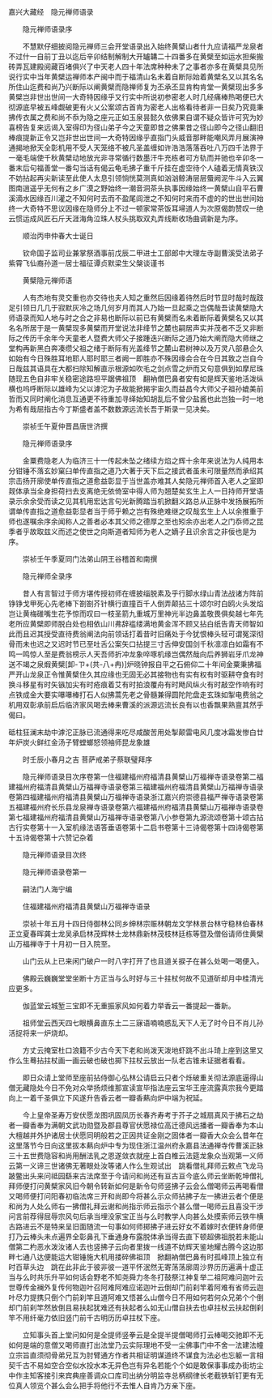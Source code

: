 <!-- { "loadSidebar": true } -->
嘉兴大藏经　隐元禅师语录


　　隐元禅师语录序

　　不慧默仔细披阅隐元禅师三会开堂语录出入始终黄檗山者什九应请福严龙泉者不过什一自前丁丑以迄后辛卯结制解制大开罏韝二十四番多在黄檗至如运水担柴搬砖弄瓦建殿阅藏百堵俱兴了中天老人四十年法席种种未了之事者亦多在黄檗具见所说行实中当年黄檗运禅师本产闽中而于福清山名未着自断际始着黄檗名又以其名名所住山迄费和尚乃兴断际以阐黄檗而隐禅师复为丕承丕显肯构肯堂一黄檗现出多多黄檗岂非世出世间一大奇特因缘乎又行实中所说初参密老人时几经痛棒热喝便已大彻源底早被五峰觑破更有火乂公案颂古首肯为密老人出格看待者非一日矣乃究竟秉拂传衣属之费和尚不忝为隐之座元正如玉泉昙懿久依佛果自谓不疑众皆许可究为妙喜榜告复来远谒入室得印为径山弟子今之天童即昔之佛果昔之径山即今之径山翻旧棒痕提新正令又岂非世出世间一大奇特因缘乎直指门头威音那畔能嘲风弄月展演神通揭地掀天全彰机用不受人天笼络不被凡圣盖缠如许浩浩落落吞吐八万四千法界于一毫毛端使千秋黄檗动地放光非寻常循行数墨汗牛充栋者可方轨而并驰也辛卯冬一番末后句福善堂一番勾当话有偈云龟毛拂子重千斤挂在虚空待个人磕着无情真铁汉不妨拈起再尖新读至此使人太息引领惝恍莫测真如汹汹鲸涛层层蜃阙泥牛斗入云翼图南逍遥乎无何有之乡广漠之野始终一潮音洞茶头执事因缘始终一黄檗山自平石曹溪滴水因缘百川灌之不知何时去而不盈尾闾泄之不知何时来而不虚的的世出世间始终一大奇特不思议因缘在隐师分上不过一顿家常茶饭耳埽道人为次原偈韵赞叹一绝云惯运成风匠石斤天涯海角泣珠人杖头挑取双丸弄线断收场曲调新是为序。

　　顺治丙申仲春大士诞日

　　钦命国子监司业兼掌祭酒事前戊辰二甲进士工部郎中大理左寺副曹溪受法弟子紫霄飞仙裔孙道一居士福征谭贞默梁生父槃谈谨书

　　黄檗隐元禅师语

　　人有杰地有灵交重也亦交待也夫人知之重然后因缘着待然后时节显时哉时哉跂足引领日几几于寂默灰冷之场几何岁月而其人乃始一旦起乘之岂偶哉吾读黄檗隐大师语录而知人地与时之合之非易也断际以前已有黄檗而名未着断际着黄檗名又以其名名所居于是一黄檗现多黄檗而开堂说法非绛节之麓也嗣居声实并茂者不乏又非断际之传历千余年今天童老人暨费大师父子接踵迭兴断际之道乃始大阐而隐大师继之堂构再新黑白奔凑缵父祖之绪于断际有光盖绛节之麓山君树神以及万灵八部悬企久如始有今日殊胜耳地耶人耶时耶三者阙一即胜亦不殊因缘会合在今日其致之岂自今日哉兹其语具在大都扫除知解直示根源如吹毛之剑点雪之炉而又句意俱到如摩尼珠随现五色自非牢关稳密途路坦平踞佛祖顶　翻衲僧巴鼻者安有如是辉天鉴地活泼纵横也呜呼断际以雄峰为父以滹沱为子故能掀揭宇宙久而益昌今大师父子祖孙媲美前哲而又同时阐化消息互通更不待重加寻绎始知胡乱后不曾少盐酱也此岂独一时一地为希有哉屈指古今丁斯盛者盖不数数源远流长吾于斯录一见决矣。

　　崇祯壬午夏仲晋昌唐世济撰

　　隐元禅师语录序

　　金粟费隐老人为临济三十一传起未坠之绪续方焰之辉十余年来说法为人纯用本分钳锤不落玄妙窠臼单传直指之道乃大著于天下后之接武者虽未可限量然而承绍其宗击扬开廓使单传直指之道愈益彰显于当世盖亦难其人矣隐元禅师首入老人之室即觌体承当全身担荷扫去支离绝无依倚室中得人师为翘楚矣玄生上人一日持师开堂语录示余余受而读之见其机用宏达言句光新腾踏当机掀翻义路总从正脉中发扬展拓所谓单传直指之道愈益彰显者当于师乎赖之岂有殊绝难继之叹哉玄生上人以余推重于师也遂嘱余序余闻称人之善者必本其父师之德厚之至也矧余亦出老人之门忝师之昆季者乎故取兹义而述之使世之向斯道者知师为老人之嫡子且识余言之非佞也是为序。

　　崇祯壬午季夏同门法弟山阴王谷稽首和南撰

　　隐元禅师全录序

　　昔人有言智过于师方堪传授初师在缠披缁脱素及乎行脚水绿山青法战诸方阵前铮铮戈甲死心先老棒下劄劄芥针横行直撞百千人倒弄颠拈三十颂尔时白鸥火头发焰岂让黄梅碓嘴生花予惊而叹曰一枝圣箭九重城万里神光半边鼻盖敬畏俱矣越七年先老所应黄檗即师脱白处也相依山川弗辞褴缕满地黄金浑不顾又拈白纸告青天师智如此而且迟其授受直待费翁阐法向前领话打着昔时旧痛处于今犹恨棒头轻可谓冤深彻骨而未也迟之又迟时节已至吐舌公案矢口拈提三寸舌伸安国剑千秋凛凛白如霜有不鸣一鸣惊人至是费翁榜示人天吾师折冲龙象啐啄机缘岂偶然哉向后养狮岩牙爪龙神送不竭之泉煆黄檗[卸-ㄗ+(共-八+冉)]炉晓钟报自平之石俯仰二十年间金粟秉拂福严开山龙泉正令惟黄檗住久其应缘也无固无必其接物也有实有权有时驱耕夺食有时换斗移星有时矢镞加尖有时疮痕着艾有时拍浪覆舟有时飏风纵火有时敲空作响有时点铁成金大要实嚗嚗棒打石人似拂蒿先老之骨髓兼得圆陀陀盘走玄珠如掣电费翁之机用双彰承前启后临济家风喝去棒来曹溪的派源远流长良有以也香飘果熟亶其然乎偈曰。

砥柱狂澜末劫中滹沱正脉已流通得来吃尽咸酸苦用处掣颠雷电风几度冰霜发惨白廿年炉炭火鲜红金汤子臂螳螂怒领袖师昆龙象雄

　　时壬辰小春月之吉
菩萨戒弟子蔡联璧拜序

　　隐元禅师语录目次序卷第一住福建福州府福清县黄檗山万福禅寺语录卷第二福建福州府福清县黄檗山万福禅寺语录卷第三福建福州府福清县黄檗山万福禅寺语录卷第四福建福州府福清县黄檗山万福禅寺语录浙江嘉兴府崇德县福严禅寺语录卷第五福建福州府长乐县龙泉禅寺语录卷第六福建福州府福清县黄檗山万福禅寺语录卷第七福建福州府福清县黄檗山万福禅寺语录卷第八小参卷第九源流颂卷第十颂古拈古行实卷第十一入室机缘法语答垂语卷第十二启书卷第十三诗偈卷第十四诗偈卷第十五诗偈卷第十六赞记杂着

　　隐元禅师语录目次终

　　隐元禅师语录卷第一

　　嗣法门人海宁编

　　住福建福州府福清县黄檗山万福禅寺语录

　　崇祯十年五月十四日侍御林公同乡绅林宗赈林朝龙文学林景台林守稳林伯春林正立夏春晖龚士龙吴承启林茂辉林士龙林鼎新林茂枝林廷栋等暨及僧俗请师住黄檗山万福禅寺于十月初一日入院至。

　　山门云从上已来闲门破户一时八字打开了也且道关捩子在甚么处喝一喝便入。

　　佛殿云巍巍堂堂坐断十方正当与么时好与三十拄杖何故不见道斫却月中桂清光应更多。

　　伽蓝堂云城堑三宝即不无重振家风如何着力举香云一番提起一番新。

　　祖师堂云西天四七眼横鼻直东土二三寐语喃喃惑乱天下人无了时今日不肖儿孙活捉将来一炉烧却。

　　方丈云掩室杜口浪籍不少古今天下老和尚泼天泼地虾跳不出斗琦上座到这里又作么生蓦拈拄杖画一画云破也破也掷下拄杖云放出一队老古锥未证据者看看。

　　即日众请上堂师至座前拈侍御心弘林公请启云只者个烁破重关彻法源底逼得山僧无藏隐处今日不免对众举扬烦维那宣读宣毕指法座云宝华王座流露真宗我今更踏向上一着千圣俱立下风遂升告香云者一瓣香爇向炉中端为祝延。

　　今上皇帝圣寿万安伏愿龙图巩固凤历长春齐寿考于芥子之城扇真风于拂石之劫者一瓣香奉为满朝文武功勋暨及郡县尊官伏愿禄位高迁德风远播者一瓣香奉为本山大檀越并外护诸居士伏愿同明般若之正因共证金刚之固体者一瓣香大众会么昔年在这里落节今日向这里拔本爇向炉中专为现住浙江温州府永嘉县法通禅寺传曹溪正脉三十五世费隐容和尚用酬法乳之恩遂敛衣就座上首白椎云法筵龙象众当观第一义师云第一义谛三世诸佛无著眼处汝等诸人作么生观试出　跳看僧礼拜师云敕点飞龙马跛鳖出头来问祗园繇来古法席至于今请问和尚还有亘古亘今底么师云坐断乾坤僧礼拜师便打问黄檗家风旧今朝令转新如何是新令句师竖拂子云会么僧喝师云再喝看僧又喝师便打问阳春初临法席三开和尚即今将甚么示众师拈拂子左一拂进云者个便是和尚为人处么师右一拂僧礼拜云谢和尚指示师云指示个甚么僧一喝师云且喜没干涉问言前荐得屈辱宗风句后承当埋没家宝正当与么时教学人向甚么处摸索师云铁牛横古路进云不是特来呈旧面随流一句事如何师掷拂子进云好女不着嫁时衣便转身师便打乃云棒头未点遍界全彰鼻孔下垂通身布露脱体承当得去直下顿超佛祖脱若未能山僧第二杓恶水泼汝诸人去也竖拂子云向者里拨一线道不妨辉天鉴地耀古腾今这边那畔七通八达便能运大钳锤施大机用搂碎佛祖顶　掀翻衲僧巴鼻有时孤峰顶上独立有时百草头边　跳在此非此于彼非彼一道平怀泯然无寄荡荡廓周沙界历历遍满十虚正当与么时共乐升平如何话会野老不知尧舜力冬冬打鼓祭江神复举二祖阿难问迦叶云世尊传金襕外复传何物迦叶召阿难阿难应诺迦叶云倒却门前刹竿着阿难有省师云迦叶尽力提携只倒个门前刹竿且道阿难又悟甚么山僧今日不用如何若何众兄弟个个倒却门前刹竿然放倒且易扶起犹难还有扶起者么如无山僧自扶去也卓拄杖云扶起倒刹竿不用纤毫力依旧竖门前千古明历历卓拄杖下座。

　　立知事头首上堂问如何是全提师竖拳云是全提半提僧喝师打云棒喝交驰即不无如何是端的意僧又喝师直打出法堂乃云实际理地不受一尘佛事门中不舍一法建法幢立宗旨直须彻骨弟兄互为肘臂通方作者共相证明谋道终不谋食为法必也忘躯一言相契千古不易如空合空似水投水本无异色岂有异名若能个个如是敢保事事成办街坊尘中作主知客接引来宾典座善调众口库司出纳分明监寺总柄纲律长老截铁斩钉更有无位真人领览个甚么会么把手将他行不去惟人自肯乃方亲下座。

